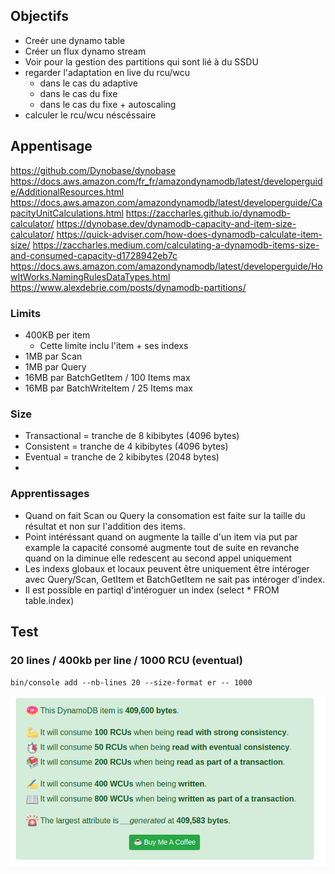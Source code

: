 ## Objectifs
- Creér une dynamo table
- Créer un flux dynamo stream
- Voir pour la gestion des partitions qui sont lié à du SSDU
- regarder l'adaptation en live du rcu/wcu
  - dans le cas du adaptive
  - dans le cas du fixe
  - dans le cas du fixe + autoscaling
- calculer le rcu/wcu néscéssaire

## Appentisage
https://github.com/Dynobase/dynobase
https://docs.aws.amazon.com/fr_fr/amazondynamodb/latest/developerguide/AdditionalResources.html
https://docs.aws.amazon.com/amazondynamodb/latest/developerguide/CapacityUnitCalculations.html
https://zaccharles.github.io/dynamodb-calculator/
https://dynobase.dev/dynamodb-capacity-and-item-size-calculator/
https://quick-adviser.com/how-does-dynamodb-calculate-item-size/
https://zaccharles.medium.com/calculating-a-dynamodb-items-size-and-consumed-capacity-d1728942eb7c
https://docs.aws.amazon.com/amazondynamodb/latest/developerguide/HowItWorks.NamingRulesDataTypes.html
https://www.alexdebrie.com/posts/dynamodb-partitions/

### Limits
- 400KB per item
  - Cette limite inclu l'item + ses indexs
- 1MB par Scan
- 1MB par Query
- 16MB par BatchGetItem / 100 Items max
- 16MB par BatchWriteItem / 25 Items max

### Size
- Transactional = tranche de 8 kibibytes (4096 bytes)
- Consistent = tranche de 4 kibibytes (4096 bytes)
- Eventual = tranche de 2 kibibytes (2048 bytes)
- 

### Apprentissages
- Quand on fait Scan ou Query la consomation est faite sur la taille du résultat et non sur l'addition des items.
- Point intéréssant quand on augmente la taille d'un item via put par example la capacité consomé augmente tout de suite en revanche quand on la diminue elle redescent au second appel uniquement
- Les indexs globaux et locaux peuvent être uniquement être intéroger avec Query/Scan, GetItem et BatchGetItem ne sait pas intéroger d'index.
- Il est possible en partiql d'intéroguer un index (select * FROM table.index)

## Test

### 20 lines / 400kb per line / 1000 RCU (eventual)

`bin/console add --nb-lines 20 --size-format er -- 1000`

![](images/400kb.png)
